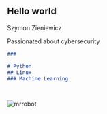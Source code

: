 ## Hello world
Szymon Zieniewicz

Passionated about cybersecurity

  <script src="https://platform.linkedin.com/badges/js/profile.js" async defer type="text/javascript"></script>            
              





```markdown
### 

# Python
## Linux
### Machine Learning




```
![mrrobot](https://user-images.githubusercontent.com/64652568/98461315-77533c80-21ab-11eb-851f-bfc2bb511513.gif)
